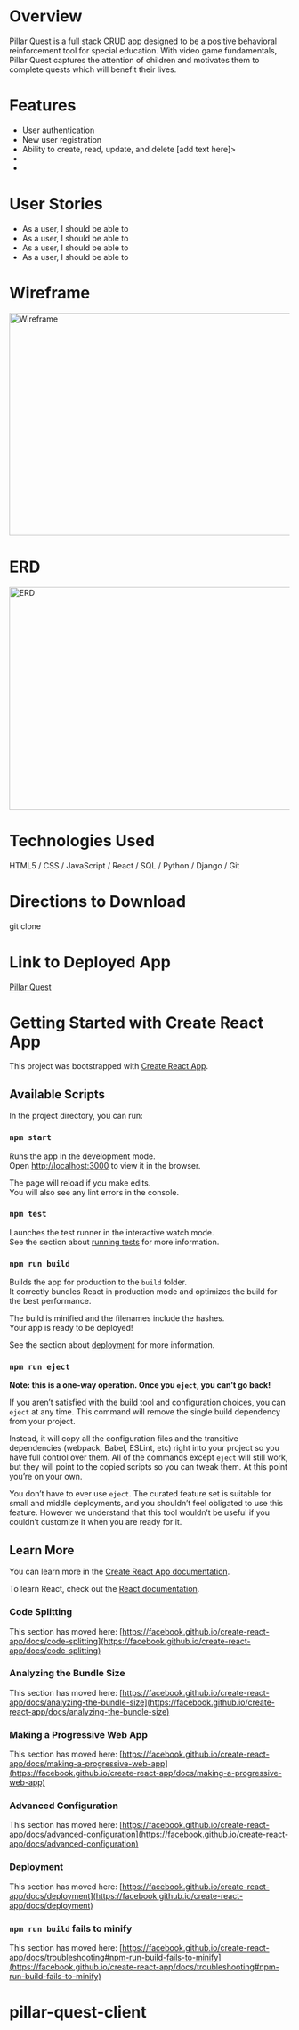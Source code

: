 <!-- Use this if you want a banner at the top

    <p float="left">
    <img src="./src/images/<name of image>.png" alt="this shows up if image doens't load" width="800" height="200">
</p> -->

# Overview
Pillar Quest is a full stack CRUD app designed to be a positive behavioral reinforcement tool for special education.  With video game fundamentals, Pillar Quest captures the attention of children and motivates them to complete quests which will benefit their lives.     

# Features
<ul>
    <li>User authentication</li>
    <li>New user registration</li>
    <li>Ability to create, read, update, and delete [add text here]></li>
    <li></li>
    <li></li>

</ul>

# User Stories
<ul>
    <li>As a user, I should be able to </li>
    <li>As a user, I should be able to</li>
    <li>As a user, I should be able to </li>
    <li>As a user, I should be able to </li>
</ul>

<!-- Use this if you want screen shots of the app

# Images from Pillar Quest

### Image heading here
<p>
    <img src="./src/images/<image name>.png" alt="this text appears if image doesn't load" width="700" height="500">
</p>

### Image heading here
<p>
    <img src="./src/images/<image name>.png" alt="this text appears if image doesn't load" width="700" height="500">
</p>

### Image heading here
<p>
    <img src="./src/images/<image name>.png" alt="this text appears if image doesn't load" width="700" height="500">
</p>

### Image heading here
<p>
    <img src="./src/images/<image name>.png" alt="this text appears if image doesn't load" width="700" height="500">
</p> 

-->


# Wireframe
<p float="left">
    <img src="./src/images/<name of image>.png" alt="Wireframe" width="800" height="400">
</p>

# ERD
<p float="left">
    <img src="./src/images/<name of image>.png" alt="ERD" width="800" height="400">
</p> 

# Technologies Used
HTML5 / CSS / JavaScript / React / SQL / Python / Django / Git

# Directions to Download 
git clone <paste the clone SSH here>

# Link to Deployed App
<a href="<heroku app url here>" target="_blank">Pillar Quest</a>

# Getting Started with Create React App

This project was bootstrapped with [Create React App](https://github.com/facebook/create-react-app).

## Available Scripts

In the project directory, you can run:

### `npm start`

Runs the app in the development mode.\
Open [http://localhost:3000](http://localhost:3000) to view it in the browser.

The page will reload if you make edits.\
You will also see any lint errors in the console.

### `npm test`

Launches the test runner in the interactive watch mode.\
See the section about [running tests](https://facebook.github.io/create-react-app/docs/running-tests) for more information.

### `npm run build`

Builds the app for production to the `build` folder.\
It correctly bundles React in production mode and optimizes the build for the best performance.

The build is minified and the filenames include the hashes.\
Your app is ready to be deployed!

See the section about [deployment](https://facebook.github.io/create-react-app/docs/deployment) for more information.

### `npm run eject`

**Note: this is a one-way operation. Once you `eject`, you can’t go back!**

If you aren’t satisfied with the build tool and configuration choices, you can `eject` at any time. This command will remove the single build dependency from your project.

Instead, it will copy all the configuration files and the transitive dependencies (webpack, Babel, ESLint, etc) right into your project so you have full control over them. All of the commands except `eject` will still work, but they will point to the copied scripts so you can tweak them. At this point you’re on your own.

You don’t have to ever use `eject`. The curated feature set is suitable for small and middle deployments, and you shouldn’t feel obligated to use this feature. However we understand that this tool wouldn’t be useful if you couldn’t customize it when you are ready for it.

## Learn More

You can learn more in the [Create React App documentation](https://facebook.github.io/create-react-app/docs/getting-started).

To learn React, check out the [React documentation](https://reactjs.org/).

### Code Splitting

This section has moved here: [https://facebook.github.io/create-react-app/docs/code-splitting](https://facebook.github.io/create-react-app/docs/code-splitting)

### Analyzing the Bundle Size

This section has moved here: [https://facebook.github.io/create-react-app/docs/analyzing-the-bundle-size](https://facebook.github.io/create-react-app/docs/analyzing-the-bundle-size)

### Making a Progressive Web App

This section has moved here: [https://facebook.github.io/create-react-app/docs/making-a-progressive-web-app](https://facebook.github.io/create-react-app/docs/making-a-progressive-web-app)

### Advanced Configuration

This section has moved here: [https://facebook.github.io/create-react-app/docs/advanced-configuration](https://facebook.github.io/create-react-app/docs/advanced-configuration)

### Deployment

This section has moved here: [https://facebook.github.io/create-react-app/docs/deployment](https://facebook.github.io/create-react-app/docs/deployment)

### `npm run build` fails to minify

This section has moved here: [https://facebook.github.io/create-react-app/docs/troubleshooting#npm-run-build-fails-to-minify](https://facebook.github.io/create-react-app/docs/troubleshooting#npm-run-build-fails-to-minify)
# pillar-quest-client
